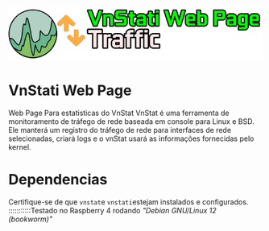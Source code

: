 ![alt text](image.png)
# VnStati Web Page
Web Page Para estatisticas do VnStat 
VnStat é uma ferramenta de monitoramento de tráfego de rede baseada em console para Linux e BSD. Ele manterá um registro do tráfego de rede para interfaces de rede selecionadas, criará logs e o vnStat usará as informações fornecidas pelo kernel. 

# Dependencias
Certifique-se de que <CODE>vnstat</CODE>e <code>vnstati</code>estejam instalados e configurados.
:::::::::::Testado no Raspberry 4 rodando *"Debian GNU/Linux 12 (bookworm)"*